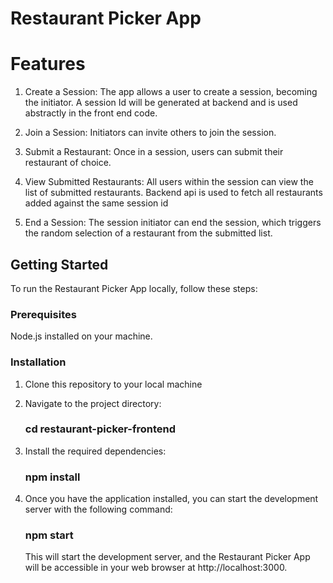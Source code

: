 # Restaurant Picker App

# Features

1. Create a Session: The app allows a user to create a session, becoming the initiator. A session Id will be generated at backend and is used abstractly in the front end code.

2. Join a Session: Initiators can invite others to join the session. 

3. Submit a Restaurant: Once in a session, users can submit their restaurant of choice.

4. View Submitted Restaurants: All users within the session can view the list of submitted restaurants. Backend api is used to fetch all restaurants added against the same session id

5. End a Session: The session initiator can end the session, which triggers the random selection of a restaurant from the submitted list.


## Getting Started

To run the Restaurant Picker App locally, follow these steps:

### Prerequisites
Node.js installed on your machine.

### Installation

1. Clone this repository to your local machine
2. Navigate to the project directory:

    ### cd restaurant-picker-frontend

3. Install the required dependencies: 
    
    ### npm install

4. Once you have the application installed, you can start the development server with the following command:

    ### npm start

    This will start the development server, and the Restaurant Picker App will be accessible in your web browser at http://localhost:3000.


  
